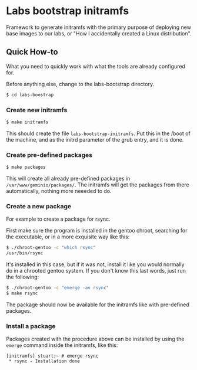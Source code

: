 # Labs bootstrap initramfs
Framework to generate initramfs with the primary purpose of deploying new base images to our labs, or "How I accidentally created a Linux distribution".

## Quick How-to

What you need to quickly work with what the tools are already configured for.

Before anything else, change to the labs-bootstrap directory.

```sh
$ cd labs-boostrap
```

### Create new initramfs

```sh
$ make initramfs
```
This should create the file `labs-bootstrap-initramfs`.
Put this in the /boot of the machine, and as the initrd parameter of the grub entry, and it is done.


### Create pre-defined packages
```sh
$ make packages
```
This will create all already pre-defined packages in `/var/www/geminio/packages/`.
The initramfs will get the packages from there automatically, nothing more neeeded to do.

### Create a new package
For example to create a package for rsync.

First make sure the program is installed in the gentoo chroot, searching for the executable, or in a more exquisite way like this:

```sh
$ ./chroot-gentoo -c "which rsync"
/usr/bin/rsync
```

It's installed in this case, but if it was not, install it like you would normally do in a chrooted gentoo system.
If you don't know this last words, just run the following:

```sh
$ ./chroot-gentoo -c "emerge -av rsync"
$ make rsync
```
The package should now be available for the initramfs like with pre-defined packages.

### Install a package

Packages created with the procedure above can be installed by using the `emerge` command inside the initramfs, like this:

```
[initramfs] stuart:~ # emerge rsync
 * rsync - Installation done
```